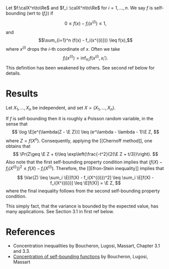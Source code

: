 
Let $f:\calX^n\to\Re$ and $f_i :\calX^n\to\Re$ for $i=1,\dots,n$. We say $f$ is self-bounding (wrt to $(f_i)$) if 
$$
0\leq f(x) - f_i(x^{(i)})\leq 1,
$$
and $$\sum_{i=1}^n (f(x) - f_i(x^{(i)})) \leq f(x),$$ where $x^{(i)}$ drops the $i$-th coordinate of $x$. Often we take 
$$
f_i(x^{(i)}) = \inf_{x_i'} f(x^{(i)}, x_i').
$$
This definition has been weakened by others. See second ref below for details. 

# Results 

Let $X_1, \dots, X_n$ be independent, and set $X = (X_1,\dots,X_n).$ 

If $f$ is self-bounding then it is roughly a Poisson random variable, in the sense that 
$$
\log  \E[e^{\lambda(Z - \E Z)}] \leq (e^\lambda - \lambda - 1)\E Z,
$$
where $Z = f(X^n)$. Consequently, applying the [[Chernoff method]], one obtains that 
$$
\Pr(Z\geq \E Z + t)\leq \exp\left(\frac{-t^2}{2(\E Z + t/3)}\right).
$$
Also note that the first self-bounding property condition implies that $(f(X) - f_i(X^{(i)}))^2 \leq f(X) - f_i(X^{(i)})$. Therefore, the [[Efron-Stein inequality]] implies that 
$$
\Var(Z) \leq \sum_i \E[(f(X) - f_i(X^{(i)})^2] \leq \sum_i \E[f(X) - f_i(X^{(i)})] \leq \E[f(X)] = \E Z,
$$
where the final inequality follows from the second self-bounding property condition. 

This simply fact, that the variance is bounded by the expected value, has many applications. See Section 3.1 in first ref below. 

# References 
- Concentration inequalities by Boucheron, Lugosi, Massart, Chapter 3.1 and 3.3. 
- [Concentration of self-bounding functions](https://econ.upf.edu/~lugosi/boluma4.pdf) by Boucheron, Lugosi, Massart
 